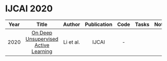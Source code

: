 # IJCAI 2020

| Year |                                                       Title                                                       |   Author    | Publication | Code | Tasks | Notes | Datasets| Notions |
|:----:|:-----------------------------------------------------------------------------------------------------------------:|:-----------:|:-----------:|:----:|:----:|:-----:|:-----:|:-----:|
| 2020 | [On Deep Unsupervised Active Learning](https://www.ijcai.org/proceedings/2020/0364) | Li et al. |    IJCAI    |  -   |      |       |
